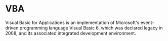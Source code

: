 # VBAVisual Basic for Applications is an implementation of Microsoft's event-driven programming language Visual Basic 6, which was declared legacy in 2008, and its associated integrated development environment.